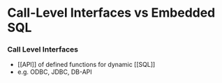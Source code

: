 # Call-Level Interfaces vs Embedded SQL
### Call Level Interfaces
+ [[API]] of defined functions for dynamic [[SQL]]
+ e.g. ODBC, JDBC, DB-API
